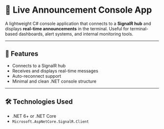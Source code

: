 # 📢 Live Announcement Console App

A lightweight C# console application that connects to a **SignalR hub** and displays **real-time announcements** in the terminal. Useful for terminal-based dashboards, alert systems, and internal monitoring tools.

---

## 🚀 Features

- Connects to a SignalR hub
- Receives and displays real-time messages
- Auto-reconnect support
- Minimal and clean .NET console structure

---

## 🛠 Technologies Used

- .NET 6+ or .NET Core
- `Microsoft.AspNetCore.SignalR.Client`
